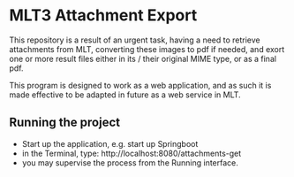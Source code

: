 # MLT3 Attachment Export
This repository is a result of an urgent task, having a need to retrieve attachments from MLT, converting these images to pdf if needed, and 
exort one or more result files either in its / their original MIME type, or as a final pdf.

This program is designed to work as a web application, and as such it is made effective to be adapted in future as a web service in MLT.

## Running the project
- Start up the application, e.g. start up Springboot
- in the Terminal, type: http://localhost:8080/attachments-get
- you may supervise the process from the Running interface.
